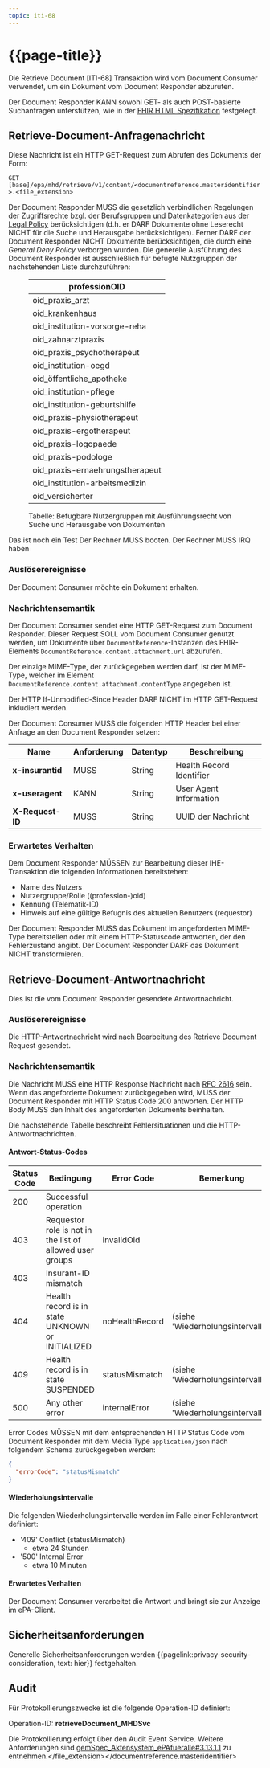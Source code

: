```yaml
---
topic: iti-68
---
```


# {{page-title}}

Die Retrieve Document [ITI-68] Transaktion wird vom Document Consumer verwendet, um ein Dokument vom Document Responder abzurufen.


<requirement target="Primärsystem" title="Unterstützung von GET und PUT für Suchanfragen" conformance="SHALL">
    Der Document Responder KANN sowohl GET- als auch POST-basierte Suchanfragen unterstützen, wie in der <a href="http://hl7.org/fhir/R4/http.html#search">FHIR HTML Spezifikation</a> festgelegt.
</requirement>

## Retrieve-Document-Anfragenachricht

Diese Nachricht ist ein HTTP GET-Request zum Abrufen des Dokuments der Form:

``GET [base]/epa/mhd/retrieve/v1/content/<documentreference.masteridentifier>.<file_extension>``

<requirement target="MHD Service" title="Zugriffsrechte im Document Responder gemäß Legal Policy" conformance="SHALL">
    Der Document Responder MUSS die gesetzlich verbindlichen Regelungen der Zugriffsrechte bzgl. der Berufsgruppen und Datenkategorien aus der <a href="https://gemspec.gematik.de/docs/gemSpec/gemSpec_Aktensystem_ePAfueralle/gemSpec_Aktensystem_ePAfueralle_V1.2.5/#3.10">Legal Policy</a> berücksichtigen (d.h. er DARF Dokumente ohne Leserecht NICHT für die Suche und Herausgabe berücksichtigen). Ferner DARF der Document Responder NICHT Dokumente berücksichtigen, die durch eine <i>General Deny Policy</i> verborgen wurden. Die generelle Ausführung des Document Responder ist ausschließlich für befugte Nutzgruppen der nachstehenden Liste durchzuführen:
    <figure>
        <table class="regular">
            <thead><tr><th>professionOID</th></tr></thead>
            <tbody>
                <tr><td>oid_praxis_arzt</td></tr>
                <tr><td>oid_krankenhaus</td></tr>
                <tr><td>oid_institution-vorsorge-reha</td></tr>
                <tr><td>oid_zahnarztpraxis</td></tr>
                <tr><td>oid_praxis_psychotherapeut</td></tr>
                <tr><td>oid_institution-oegd</td></tr>
                <tr><td>oid_öffentliche_apotheke</td></tr>
                <tr><td>oid_institution-pflege</td></tr>
                <tr><td>oid_institution-geburtshilfe</td></tr>
                <tr><td>oid_praxis-physiotherapeut</td></tr>
                <tr><td>oid_praxis-ergotherapeut</td></tr>
                <tr><td>oid_praxis-logopaede</td></tr>
                <tr><td>oid_praxis-podologe</td></tr>
                <tr><td>oid_praxis-ernaehrungstherapeut</td></tr>
                <tr><td>oid_institution-arbeitsmedizin</td></tr>
                <tr><td>oid_versicherter</td></tr>
            </tbody>
        </table>
        <figcaption>Tabelle: Befugbare Nutzergruppen mit Ausführungsrecht von Suche und Herausgabe von Dokumenten</figcaption>
    </figure>
</requirement>
<requirement target="MHD Service" title="Testdurchführung 4" conformance="SHALL">
    Das ist noch ein Test
</requirement>
<requirement target="Primärsystem" title="Booten" conformance="SHALL">
    Der Rechner MUSS booten.
</requirement>
<requirement target="Primärsystem" title="IRQ" conformance="SHALL">
    Der Rechner MUSS IRQ haben
</requirement>



### Auslöserereignisse

Der Document Consumer möchte ein Dokument erhalten.


### Nachrichtensemantik

Der Document Consumer sendet eine HTTP GET-Request zum Document Responder. Dieser Request SOLL vom Document Consumer genutzt werden, um Dokumente über `DocumentReference`-Instanzen des FHIR-Elements `DocumentReference.content.attachment.url` abzurufen.

Der einzige MIME-Type, der zurückgegeben werden darf, ist der MIME-Type, welcher im Element `DocumentReference.content.attachment.contentType` angegeben ist.

Der HTTP If-Unmodified-Since Header DARF NICHT im HTTP GET-Request inkludiert werden.

Der Document Consumer MUSS die folgenden HTTP Header bei einer Anfrage an den Document Responder setzen:

| Name | Anforderung | Datentyp | Beschreibung |
|------|----------|------|--------------|
| **x-insurantid** | MUSS | String | Health Record Identifier|
| **x-useragent** | KANN | String | User Agent Information |
| **X-Request-ID** | MUSS | String | UUID der Nachricht |


### Erwartetes Verhalten

Dem Document Responder MÜSSEN zur Bearbeitung dieser IHE-Transaktion die folgenden Informationen bereitstehen:
- Name des Nutzers
- Nutzergruppe/Rolle ((profession-)oid)
- Kennung (Telematik-ID)
- Hinweis auf eine gültige Befugnis des aktuellen Benutzers (requestor)

Der Document Responder MUSS das Dokument im angeforderten MIME-Type bereitstellen oder mit einem HTTP-Statuscode antworten, der den Fehlerzustand angibt. Der Document Responder DARF das Dokument NICHT transformieren.


## Retrieve-Document-Antwortnachricht

Dies ist die vom Document Responder gesendete Antwortnachricht.


### Auslöserereignisse

Die HTTP-Antwortnachricht wird nach Bearbeitung des Retrieve Document Request gesendet.


### Nachrichtensemantik

Die Nachricht MUSS eine HTTP Response Nachricht nach [RFC 2616](https://datatracker.ietf.org/doc/html/rfc2616) sein. Wenn das angeforderte Dokument zurückgegeben wird, MUSS der Document Responder mit HTTP Status Code 200 antworten. Der HTTP Body MUSS den Inhalt des angeforderten Dokuments beinhalten.

Die nachstehende Tabelle beschreibt Fehlersituationen und die HTTP-Antwortnachrichten.


#### Antwort-Status-Codes

| Status Code | Bedingung | Error Code | Bemerkung |
|-------------|-----------|------------|-----------|
| 200 | Successful operation | | |
| 403 | Requestor role is not in the list of allowed user groups | invalidOid | |
| 403 | Insurant-ID mismatch | | |
| 404 | Health record is in state UNKNOWN or INITIALIZED | noHealthRecord | (siehe 'Wiederholungsintervalle') |
| 409 | Health record is in state SUSPENDED | statusMismatch | (siehe 'Wiederholungsintervalle') |
| 500 | Any other error | internalError | (siehe 'Wiederholungsintervalle') |

Error Codes MÜSSEN mit dem entsprechenden HTTP Status Code vom Document Responder mit dem Media Type `application/json` nach folgendem Schema zurückgegeben werden:

```json
{
  "errorCode": "statusMismatch"
}
```

#### Wiederholungsintervalle

Die folgenden Wiederholungsintervalle werden im Falle einer Fehlerantwort definiert:

- '409' Conflict (statusMismatch)
    - etwa 24 Stunden
- '500' Internal Error
    - etwa 10 Minuten


#### Erwartetes Verhalten

Der Document Consumer verarbeitet die Antwort und bringt sie zur Anzeige im ePA-Client.


## Sicherheitsanforderungen

Generelle Sicherheitsanforderungen werden {{pagelink:privacy-security-consideration, text: hier}} festgehalten.


## Audit

Für Protokollierungszwecke ist die folgende Operation-ID definiert:

Operation-ID: **retrieveDocument_MHDSvc**

Die Protokollierung erfolgt über den Audit Event Service. Weitere Anforderungen sind [gemSpec_Aktensystem_ePAfueralle#3.13.1.1](https://gemspec.gematik.de/docs/gemSpec/gemSpec_Aktensystem_ePAfueralle/gemSpec_Aktensystem_ePAfueralle_V1.3.0/#3.13.1.1) zu entnehmen.</file_extension></documentreference.masteridentifier>